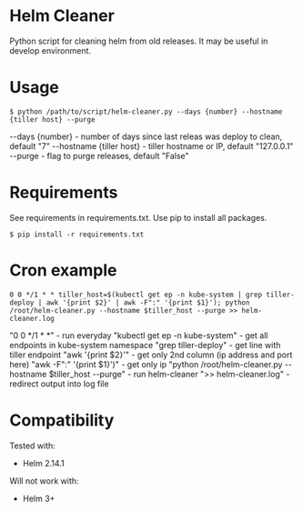 # Helm Cleaner
Python script for cleaning helm from old releases. 
It may be useful in develop environment. 

# Usage
```
$ python /path/to/script/helm-cleaner.py --days {number} --hostname {tiller host} --purge
```
--days {number} - number of days since last releas was deploy to clean, default "7"
--hostname {tiller host} - tiller hostname or IP, default "127.0.0.1"
--purge - flag to purge releases, default "False"

# Requirements
See requirements in requirements.txt.
Use pip to install all packages.
```
$ pip install -r requirements.txt
```

# Cron example
```
0 0 */1 * * tiller_host=$(kubectl get ep -n kube-system | grep tiller-deploy | awk '{print $2}' | awk -F":" '{print $1}'); python /root/helm-cleaner.py --hostname $tiller_host --purge >> helm-cleaner.log
```
"0 0 */1 * *" - run everyday
"kubectl get ep -n kube-system" - get all endpoints in kube-system namespace
"grep tiller-deploy" - get line with tiller endpoint
"awk '{print $2}'" - get only 2nd column (ip address and port here)
"awk -F":" '{print $1}')" - get only ip
"python /root/helm-cleaner.py --hostname $tiller_host --purge" - run helm-cleaner
">> helm-cleaner.log" - redirect output into log file

# Compatibility
Tested with:
- Helm 2.14.1

Will not work with:
- Helm 3+